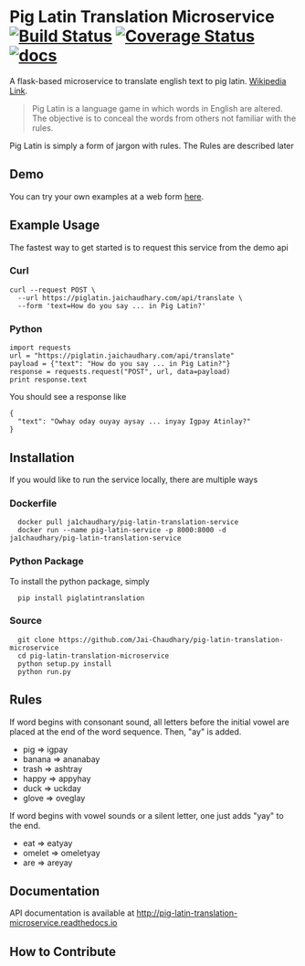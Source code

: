# Pig Latin Translation Microservice [![Build Status](https://travis-ci.org/Jai-Chaudhary/pig-latin-translation-microservice.svg?branch=master)](https://travis-ci.org/Jai-Chaudhary/pig-latin-translation-microservice) [![Coverage Status](https://coveralls.io/repos/github/Jai-Chaudhary/pig-latin-translation-microservice/badge.svg?branch=master)](https://coveralls.io/github/Jai-Chaudhary/pig-latin-translation-microservice?branch=master) [![docs](https://readthedocs.org/projects/pig-latin-translation-microservice/badge/)](http://pig-latin-translation-microservice.readthedocs.io)


A flask-based microservice to translate english text to pig latin. [Wikipedia Link](https://en.wikipedia.org/wiki/Pig_Latin). 

> Pig Latin is a language game in which words in English are altered. The objective is to conceal the words from others not familiar with the rules.

Pig Latin is simply a form of jargon with rules. The Rules are described later

## Demo
You can try your own examples at a web form [here](https://piglatin.jaichaudhary.com). 

## Example Usage

The fastest way to get started is to request this service from the demo api

### Curl
```
curl --request POST \
  --url https://piglatin.jaichaudhary.com/api/translate \
  --form 'text=How do you say ... in Pig Latin?'
```

### Python
```
import requests
url = "https://piglatin.jaichaudhary.com/api/translate"
payload = {"text": "How do you say ... in Pig Latin?"}
response = requests.request("POST", url, data=payload)
print response.text
```

You should see a response like
```
{
  "text": "Owhay oday ouyay aysay ... inyay Igpay Atinlay?"
}
```


## Installation

If you would like to run the service locally, there are multiple ways

### Dockerfile
```
  docker pull ja1chaudhary/pig-latin-translation-service
  docker run --name pig-latin-service -p 8000:8000 -d ja1chaudhary/pig-latin-translation-service
```

### Python Package
To install the python package, simply
```
  pip install piglatintranslation
```

### Source
```
  git clone https://github.com/Jai-Chaudhary/pig-latin-translation-microservice
  cd pig-latin-translation-microservice
  python setup.py install
  python run.py
```

## Rules

If word begins with consonant sound, all letters before the initial vowel are placed at the end of the word sequence. Then, "ay" is added.

* pig     => igpay 
* banana  => ananabay
* trash   => ashtray
* happy   => appyhay
* duck    => uckday
* glove   => oveglay

If word begins with vowel sounds or a silent letter, one just adds "yay" to the end.

* eat     => eatyay
* omelet  => omeletyay
* are     => areyay


## Documentation
API documentation is available at http://pig-latin-translation-microservice.readthedocs.io

## How to Contribute

